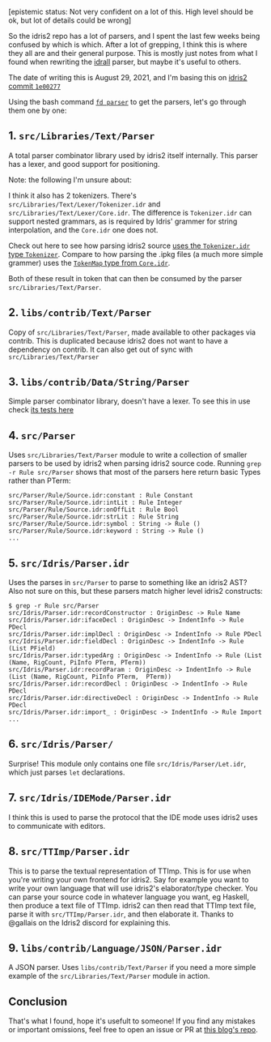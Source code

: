 [epistemic status: Not very confident on a lot of this. High level should be ok, but lot of details could be wrong]

So the idris2 repo has a lot of parsers, and I spent the last few weeks being confused by which is which. After a lot of grepping, I think this is where they all are and their general purpose. This is mostly just notes from what I found when rewriting the [idrall](https://github.com/alexhumphreys/idrall) parser, but maybe it's useful to others.

The date of writing this is August 29, 2021, and I'm basing this on [idris2 commit `1e00277`](https://github.com/idris-lang/Idris2/tree/1e0027721f11fb51f7bcea86f39e5c27133a72bd)

Using the bash command [`fd parser`](https://github.com/sharkdp/fd) to get the parsers, let's go through them one by one:

## 1. `src/Libraries/Text/Parser`

A total parser combinator library used by idris2 itself internally. This parser has a lexer, and good support for positioning.

Note: the following I'm unsure about:

I think it also has 2 tokenizers. There's `src/Libraries/Text/Lexer/Tokenizer.idr` and `src/Libraries/Text/Lexer/Core.idr`. The difference is `Tokenizer.idr` can support nested grammars, as is required by Idris' grammer for string interpolation, and the `Core.idr` one does not.

Check out here to see how parsing idris2 source [uses the `Tokenizer.idr` type `Tokenizer`](https://github.com/idris-lang/Idris2/blob/1e0027721f11fb51f7bcea86f39e5c27133a72bd/src/Parser/Lexer/Source.idr#L316). Compare to how parsing the .ipkg files (a much more simple grammer) uses the [`TokenMap` type from `Core.idr`](https://github.com/idris-lang/Idris2/blob/1e0027721f11fb51f7bcea86f39e5c27133a72bd/src/Parser/Lexer/Package.idr#L100).

Both of these result in token that can then be consumed by the parser `src/Libraries/Text/Parser`.

## 2. `libs/contrib/Text/Parser`

Copy of `src/Libraries/Text/Parser`, made available to other packages via contrib. This is duplicated because idris2 does not want to have a dependency on contrib. It can also get out of sync with `src/Libraries/Text/Parser`

## 3. `libs/contrib/Data/String/Parser`

Simple parser combinator library, doesn't have a lexer. To see this in use check [its tests here](https://github.com/idris-lang/Idris2/blob/1e0027721f11fb51f7bcea86f39e5c27133a72bd/tests/chez/chez027/StringParser.idr)

## 4. `src/Parser`

Uses `src/Libraries/Text/Parser` module to write a collection of smaller parsers to be used by idris2 when parsing idris2 source code. Running `grep -r Rule src/Parser` shows that most of the parsers here return basic Types rather than PTerm:

```
src/Parser/Rule/Source.idr:constant : Rule Constant
src/Parser/Rule/Source.idr:intLit : Rule Integer
src/Parser/Rule/Source.idr:onOffLit : Rule Bool
src/Parser/Rule/Source.idr:strLit : Rule String
src/Parser/Rule/Source.idr:symbol : String -> Rule ()
src/Parser/Rule/Source.idr:keyword : String -> Rule ()
...
```

## 5. `src/Idris/Parser.idr`

Uses the parses in `src/Parser` to parse to something like an idris2 AST? Also not sure on this, but these parsers match higher level idris2 constructs:

```
$ grep -r Rule src/Parser
src/Idris/Parser.idr:recordConstructor : OriginDesc -> Rule Name
src/Idris/Parser.idr:ifaceDecl : OriginDesc -> IndentInfo -> Rule PDecl
src/Idris/Parser.idr:implDecl : OriginDesc -> IndentInfo -> Rule PDecl
src/Idris/Parser.idr:fieldDecl : OriginDesc -> IndentInfo -> Rule (List PField)
src/Idris/Parser.idr:typedArg : OriginDesc -> IndentInfo -> Rule (List (Name, RigCount, PiInfo PTerm, PTerm))
src/Idris/Parser.idr:recordParam : OriginDesc -> IndentInfo -> Rule (List (Name, RigCount, PiInfo PTerm,  PTerm))
src/Idris/Parser.idr:recordDecl : OriginDesc -> IndentInfo -> Rule PDecl
src/Idris/Parser.idr:directiveDecl : OriginDesc -> IndentInfo -> Rule PDecl
src/Idris/Parser.idr:import_ : OriginDesc -> IndentInfo -> Rule Import
...
```

## 6. `src/Idris/Parser/`

Surprise! This module only contains one file `src/Idris/Parser/Let.idr`, which just parses `let` declarations.

## 7. `src/Idris/IDEMode/Parser.idr`

I think this is used to parse the protocol that the IDE mode uses idris2 uses to communicate with editors.

## 8. `src/TTImp/Parser.idr`

This is to parse the textual representation of TTImp. This is for use when you're writing your own frontend for idris2. Say for example you want to write your own language that will use idris2's elaborator/type checker. You can parse your source code in whatever language you want, eg Haskell, then produce a text file of TTImp. idris2 can then read that TTImp text file, parse it with `src/TTImp/Parser.idr`, and then elaborate it. Thanks to @gallais on the Idris2 discord for explaining this.

## 9. `libs/contrib/Language/JSON/Parser.idr`

A JSON parser. Uses `libs/contrib/Text/Parser` if you need a more simple example of the `src/Libraries/Text/Parser` module in action.

## Conclusion

That's what I found, hope it's usefult to someone! If you find any mistakes or important omissions, feel free to open an issue or PR at [this blog's repo](https://github.com/alexhumphreys/alexhumphreys.github.io).
